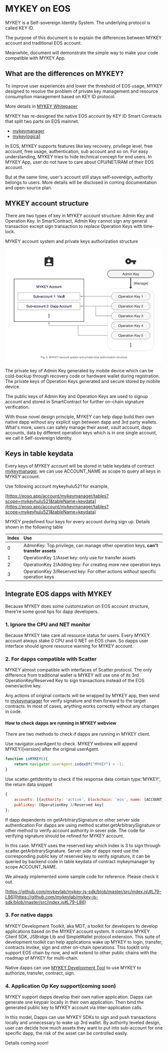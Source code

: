 # MYKEY on EOS

MYKEY is a Self-sovereign Identity System. The underlying protocol is called KEY ID.

The purpose of this document is to explain the differences between MYKEY account and traditional EOS account.

Meanwhile, document will demonstrate the simple way to make your code compatible with MYKEY App.

## What are the differences on MYKEY?

To improve user experiences and lower the threshold of EOS usage, MYKEY designed to resolve the problem of private key management and resource consumption management based on KEY ID protocol.

More details in [MYKEY Whitepaper](https://github.com/mykeylab/Documentation/blob/master/Whitepaper/mykey_whitepaper_en.pdf)

MYKEY has re-designed the native EOS account by KEY ID Smart Contracts that split two parts on EOS mainnet.

* [mykeymanager](https://bloks.io/account/mykeymanager)
* [mykeylogica1](https://bloks.io/account/mykeylogica1)

In EOS, MYKEY supports features like key recovery, privilege level, free account, free usage, authentication, sub account and so on. For easy understanding, MYKEY tries to hide technical concept for end users. In MYKEY App, user do not have to care about CPU/NET/RAM of their EOS account.

But at the same time, user's account still stays self-sovereign, authority belongs to users. More details will be disclosed in coming documentation and open-source plan.

## MYKEY account structure

There are two types of key in MYKEY account structure: Admin Key and Operation Key. In SmartContract, Admin Key cannot sign any general transaction except sign transaction to replace Operation Keys with time-lock.

MYKEY account system and private keys authorization structure

![](../.gitbook/assets/account_model.png)

The private key of Admin Key generated by mobile device which can be cold-backup through recovery code or hardware wallet during registration. The private keys of Operation Keys generated and secure stored by mobile device.

The public keys of Admin Key and Operation Keys are used to signup account and stored in SmartContract for further on-chain signature verification.

With those novel design principle, MYKEY can help dapp build their own native dapp without any explicit sign between dapp and 3rd party wallets. What's more, users can safely manage their asset, vault account, dapp accounts, data by different operation keys which is in one single account, we call it Self-sovereign Identity.

## Keys in table keydata

Every keys of MYKEY account will be stored in table keydata of contract [mykeymanager](https://bloks.io/account/mykeymanager), we can use ACCOUNT\_NAME as scope to query all keys in MYKEY account.

Use following account mykeyhulu521 for example,

[https://eosq.app/account/mykeymanager/tables?scope=mykeyhulu521&tableName=keydata](https://eosq.app/account/mykeymanager/tables?scope=mykeyhulu521&tableName=keydata)

MYKEY predefined four keys for every account during sign up. Details shown in the following table

| Index | Use |
| :--- | :--- |
| 0 | AdminKey: Top privilege, can manage other operation keys, **can't transfer assets** |
| 1 | OperationKey 1/Asset key: only use for transfer assets |
| 2 | OperationKey 2/Adding key: For creating more new operation keys |
| 3 | OperationKey 3/Reserved key: For other actions without specific operation keys |

## Integrate EOS dapps with MYKEY

Because MYKEY does some customization on EOS account structure, there're some good tips for dapp developers.

### 1. Ignore the CPU and NET monitor

Because MYKEY take care all resource status for users. Every MYKEY account always stake 0 CPU and 0 NET on EOS chain. So dapps user interface should ignore resource warning for MYKEY account.

### 2. For dapps compatible with Scatter

MYKEY almost compatible with interfaces of Scatter protocol. The only difference from traditional wallet is MYKEY will use one of its 3rd OperationKey/Reserved Key to sign transactions instead of the EOS owner/active key.

Any actions of original contacts will be wrapped by MYKEY app, then send to [mykeymanager](https://eosq.app/account/mykeymanager/tables?scope=mykeyhulu521&tableName=keydata) for verify signature and then forward to the target contracts. In most of cases, anything works correctly without any changes in code.

#### How to check dapps are running in MYKEY webview

There are two methods to check if dapps are running in MYKEY client.

Use navigator.userAgent to check. MYKEY webview will append MYKEY/\[version\] after the original userAgent.

```javascript
function isMYKEY(){
    return navigator.userAgent.indexOf("MYKEY") > -1;
}
```

Use scatter.getIdentity to check if the response data contain type:'MYKEY', the return data snippet

```javascript
{
    accounts: [{authority: 'active', blockchain: 'eos', name: [ACCOUNT_NAME], type: 'MYKEY'}],
    publicKey: [OperationKey 3/Reserved key]
};
```

If dapp dependents on getArbitrarySignature or other server side authentication For dapps are using method scatter.getArbitrarySignature or other method to verify account authority in sever side. The code for verifying signature should be refined for MYKEY account.

In this case. MYKEY uses the reserved key which index is 3 to sign through scatter.getArbitrarySignature. Server side of dapps need use the corresponding public key of reserved key to verify signature, it can be queried by backend code in table keydata of contract mykeymanager by scope ACCOUNT\_NAME.

We already implemented some sample code for reference. Please check it out.

[https://github.com/mykeylab/mykey-js-sdk/blob/master/src/index.js\#L79-L86](https://github.com/mykeylab/mykey-js-sdk/blob/master/src/index.js#L79-L86)

### 3. For native dapps

MYKEY Development Toolkit, aka MDT, a toolkit for developers to develop applications based on the MYKEY account system. It contains MYKEY Client SDK, JSBridge Lib and SimpleWallet protocol extension. This suite of development toolkit can help applications wake up MYKEY to login, transfer, contracts invoke, sign and other on-chain operations. This tooklit only support EOS chain by now, and will extend to other public chains with the roadmap of MYKEY for multi-chain.

Native dapps can use [MYKEY Development Tool](https://github.com/mykeylab/Documentation/blob/master/English/MYKEY_DEVELOPMENT_TOOLKIT_EN.md) to use MYKEY to authorize, transfer, contract, sign.

### 4. Application Op Key support\(coming soon\)

MYKEY support dapps develop their own native application. Dapps can generate one keypair locally in their own application. Then bind the generated public key to MYKEY account via inter-application calls.

In this model, Dapps can use MYKEY SDKs to sign and push transactions locally and unnecessary to wake up 3rd wallet. By authority leveled design, user can decide how much assets they want to put into sub-account for one specific dapp, the risk of the asset can be controlled easily.

Details coming soon!

